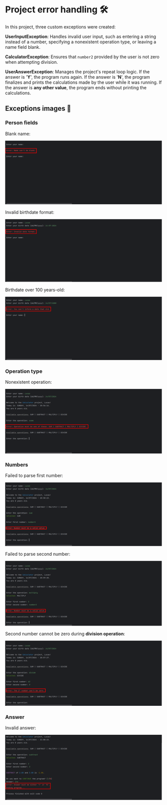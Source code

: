 # Project error handling 🛠️

In this project, three custom exceptions were created:

__UserInputException__: Handles invalid user input, such as entering a string instead of a number, specifying a nonexistent operation type, or leaving a name field blank.

__CalculatorException__: Ensures that ``number2`` provided by the user is not zero when attempting division.

__UserAnswerException__: Manages the project's repeat loop logic. If the answer is '**Y**', the program runs again. If the answer is '**N**', the program finalizes and prints the calculations made by the user while it was running. If the answer is **any other value**, the program ends without printing the calculations.

## Exceptions images 📸

### Person fields

Blank name:

<img src="https://raw.githubusercontent.com/lucas-h-lopes/calculator/main/images/validations/name-cant-be-blank.png" alt="blank-name-exception">

Invalid birthdate format:

<img src="https://raw.githubusercontent.com/lucas-h-lopes/calculator/main/images/validations/birthdate-invalid-format.png" alt="birthdate-invalid-format">

Birthdate over 100 years-old:

<img src="https://raw.githubusercontent.com/lucas-h-lopes/calculator/main/images/validations/birthdate-older-than-100.png" alt="birthdate-higher-than-100">

### Operation type

Nonexistent operation:

<img src="https://raw.githubusercontent.com/lucas-h-lopes/calculator/main/images/validations/operation-invalid-type.png" alt="inexistent-operation">

### Numbers

Failed to parse first number:

<img src="https://raw.githubusercontent.com/lucas-h-lopes/calculator/main/images/validations/number1-invalid-input.png" alt="failed-parse">

Failed to parse second number:

<img src="https://raw.githubusercontent.com/lucas-h-lopes/calculator/main/images/validations/number2-invalid-input.png" alt="failed-parse">

Second number cannot be zero during __division operation__:

<img src="https://raw.githubusercontent.com/lucas-h-lopes/calculator/main/images/validations/divide-secondnumber-zero.png" alt="cant-be-zero">

### Answer

Invalid answer:

<img src="https://raw.githubusercontent.com/lucas-h-lopes/calculator/main/images/validations/answer-invalid-input.png" alt="invalid-answer" >
